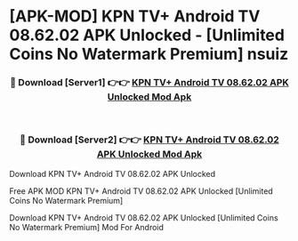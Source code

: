 # [APK-MOD] KPN TV+ Android TV 08.62.02 APK Unlocked - [Unlimited Coins No Watermark Premium] nsuiz



<div align="center">
<h3>🔴 Download [Server1] 👉👉 <a href="https://momento.my/?title=KPN_TV+_Android_TV_08.62.02_APK_Unlocked">KPN TV+ Android TV 08.62.02 APK Unlocked Mod Apk</a></h3><br>

<h3>🔴 Download [Server2] 👉👉 <a href="https://momento.my/?title=KPN_TV+_Android_TV_08.62.02_APK_Unlocked">KPN TV+ Android TV 08.62.02 APK Unlocked Mod Apk</a></h3>
</div>



Download KPN TV+ Android TV 08.62.02 APK Unlocked 

Free APK MOD KPN TV+ Android TV 08.62.02 APK Unlocked [Unlimited Coins No Watermark Premium]

Download KPN TV+ Android TV 08.62.02 APK Unlocked [Unlimited Coins No Watermark Premium] Mod For Android

